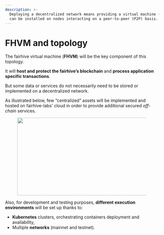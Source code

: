 ```yaml
---
description: >-
  Deploying a decentralized network means providing a virtual machine (VM) that
  can be installed on nodes interacting on a peer-to-peer (P2P) basis.
---
```


# FHVM and topology

The fairhive virtual machine (**FHVM**) will be the key component of this topology.

It will **host and protect the fairhive’s blockchain** and **process application specific transactions**.

But some data or services do not necessarily need to be stored or implemented on a decentralized network.

As illustrated below, few “centralized” assets will be implemented and hosted on fairhive-labs’ cloud in order to provide additional secured _off-chain_ services.

<figure><img src="https://miro.medium.com/v2/resize:fit:1400/0*1hQhXIVTXKx_OOb0" alt="" height="254" width="700"><figcaption></figcaption></figure>

Also, for development and testing purposes, **different** **execution** **environments** will be set up thanks to:

* **Kubernetes** clusters, orchestrating containers deployment and availability,
* Multiple **networks** (mainnet and testnet).
